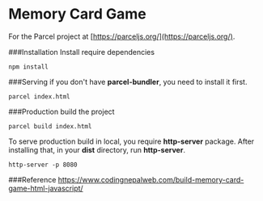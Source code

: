# Memory Card Game

For the Parcel project at [https://parceljs.org/](https://parceljs.org/).

###Installation
Install require dependencies

```
npm install
```

###Serving
if you don't have <b>parcel-bundler</b>, you need to install it first.

```
parcel index.html
```

###Production
build the project

```
parcel build index.html
```

To serve production build in local, you require <b>http-server</b> package. After installing that, in your <b>dist</b> directory, run <b>http-server</b>.

```
http-server -p 8080
```

###Reference
https://www.codingnepalweb.com/build-memory-card-game-html-javascript/
